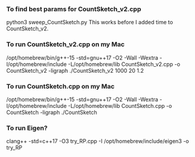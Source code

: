 ### To find best params for CountSketch_v2.cpp
python3 sweep_CountSketch.py
This works before I added time to CountSketch_v2.

### To run CountSketch_v2.cpp on my Mac
/opt/homebrew/bin/g++-15 -std=gnu++17 -O2 -Wall -Wextra -I/opt/homebrew/include -L/opt/homebrew/lib CountSketch_v2.cpp -o CountSketch_v2 -ligraph
./CountSketch_v2 1000 20 1.2

### To run CountSketch.cpp on my Mac
/opt/homebrew/bin/g++-15 -std=gnu++17 -O2 -Wall -Wextra -I/opt/homebrew/include -L/opt/homebrew/lib CountSketch.cpp -o CountSketch -ligraph
./CountSketch

### To run Eigen?
clang++ -std=c++17 -O3 try_RP.cpp -I /opt/homebrew/include/eigen3 -o try_RP
